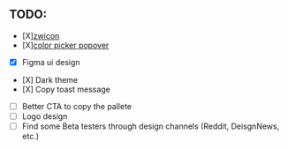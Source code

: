 ## TODO:

- [X][zwicon](https://www.zwicon.com/cheatsheet.html)
- [X][color picker popover](https://casesandberg.github.io/react-color/#examples)
- [X] Figma ui design
- [Χ] Dark theme
- [Χ] Copy toast message
- [ ] Better CTA to copy the pallete
- [ ] Logo design
- [ ] Find some Beta testers through design channels (Reddit, DeisgnNews, etc.)
